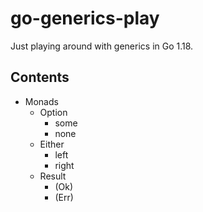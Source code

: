 # go-generics-play

Just playing around with generics in Go 1.18.

## Contents

- Monads
  - Option
    - some
    - none
  - Either
    - left
    - right
  - Result
    - (Ok)
    - (Err)